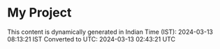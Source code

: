 # My Project

This content is dynamically generated in Indian Time (IST): 2024-03-13 08:13:21 IST
Converted to UTC: 2024-03-13 02:43:21 UTC
